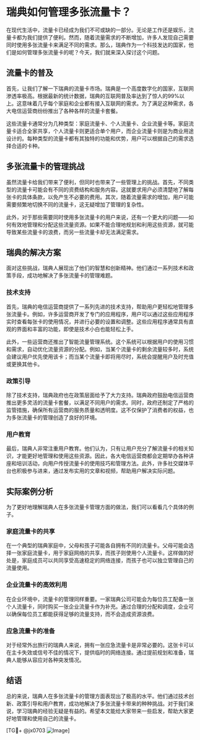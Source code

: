 # 瑞典如何管理多张流量卡？

在现代生活中，流量卡已经成为我们不可或缺的一部分。无论是工作还是娱乐，流量卡都为我们提供了便利。然而，随着流量需求的不断增加，许多人发现自己需要同时使用多张流量卡来满足不同的需求。那么，瑞典作为一个科技发达的国家，他们是如何管理多张流量卡的呢？今天，我们就来深入探讨这个问题。

## 流量卡的普及

首先，让我们了解一下瑞典的流量卡市场。瑞典是一个高度数字化的国家，互联网渗透率极高。根据最新的统计数据，瑞典的互联网普及率达到了惊人的99%以上。这意味着几乎每个家庭和企业都有接入互联网的需求。为了满足这种需求，各大电信运营商纷纷推出了各种各样的流量卡套餐。

这些流量卡通常分为几种类型：家庭流量卡、个人流量卡、企业流量卡等。家庭流量卡适合全家共享，个人流量卡则更适合单个用户，而企业流量卡则是为商业用途设计的。每种类型的流量卡都有其独特的功能和优势，用户可以根据自己的需求选择合适的卡种。

## 多张流量卡的管理挑战

虽然流量卡给我们带来了便利，但同时也带来了一些管理上的挑战。首先，不同类型的流量卡可能会有不同的资费结构和服务内容。这就要求用户必须清楚地了解每张卡的具体条款，以免产生不必要的费用。其次，随着流量需求的增加，用户可能需要频繁地切换不同的流量卡，这无疑增加了管理的复杂性。

此外，对于那些需要同时使用多张流量卡的用户来说，还有一个更大的问题——如何有效地管理和分配这些流量资源。如果不能合理地规划和利用这些资源，就可能导致某些流量卡的浪费，而另一些流量卡却无法满足需求。

## 瑞典的解决方案

面对这些挑战，瑞典人展现出了他们的智慧和创新精神。他们通过一系列技术和政策手段，成功地解决了多张流量卡的管理难题。

### 技术支持

首先，瑞典的电信运营商提供了一系列先进的技术支持，帮助用户更轻松地管理多张流量卡。例如，许多运营商开发了专门的应用程序，用户可以通过这些应用程序实时查看每张卡的使用情况，并进行必要的设置和调整。这些应用程序通常具有直观的界面和丰富的功能，即使是技术小白也能轻松上手。

此外，一些运营商还推出了智能流量管理系统。这个系统可以根据用户的使用习惯和需求，自动优化流量资源的分配。例如，当某个流量卡的剩余流量较多时，系统会建议用户优先使用该卡；而当某个流量卡即将用尽时，系统会提醒用户及时充值或更换其他卡。

### 政策引导

除了技术支持，瑞典政府也在政策层面给予了大力支持。瑞典政府鼓励电信运营商推出更多灵活的流量卡套餐，以满足不同用户的需求。同时，政府还制定了严格的监管措施，确保所有运营商的服务质量和透明度。这不仅保护了消费者的权益，也为多张流量卡的管理创造了良好的环境。

### 用户教育

最后，瑞典人非常注重用户教育。他们认为，只有让用户充分了解流量卡的相关知识，才能更好地管理和使用这些资源。因此，各大电信运营商都会定期举办各种讲座和培训活动，向用户传授流量卡的使用技巧和管理方法。此外，许多社交媒体平台也积极参与进来，通过发布实用的文章和视频，帮助用户解决实际问题。

## 实际案例分析

为了更好地理解瑞典人在多张流量卡管理方面的做法，我们可以看看几个具体的例子。

### 家庭流量卡的共享

在一个典型的瑞典家庭中，父母和孩子可能各自拥有不同的流量卡。父母可能会选择一张家庭流量卡，用于家庭网络的共享，而孩子则使用个人流量卡。这样做的好处是，家庭成员可以共同享受高速稳定的网络连接，而孩子也可以独立管理自己的流量使用。

### 企业流量卡的高效利用

在企业环境中，流量卡的管理同样重要。一家瑞典公司可能会为每位员工配备一张个人流量卡，同时购买一张企业流量卡作为补充。通过合理的分配和调度，企业可以确保每位员工都能获得足够的流量支持，而不会造成资源浪费。

### 应急流量卡的准备

对于经常外出旅行的瑞典人来说，拥有一张应急流量卡是非常必要的。这张卡可以在主卡失效或信号不佳的情况下，提供临时的网络连接。通过提前规划和准备，瑞典人能够从容应对各种突发情况。

## 结语

总的来说，瑞典人在多张流量卡的管理方面表现出了极高的水平。他们通过技术创新、政策引导和用户教育，成功地解决了多张流量卡带来的种种挑战。对于我们来说，学习瑞典的经验无疑是有益的。希望本文能给大家带来一些启发，帮助大家更好地管理和使用自己的流量卡。

[TG💪+ @jx0703 ![Image](https://github.com/user-attachments/assets/dbca1d08-cadb-493c-b0ec-ad6f7a83f270)]